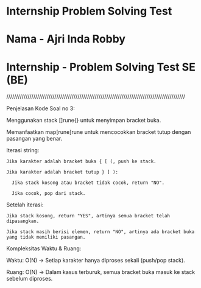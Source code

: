 # Internship   Problem Solving Test
# Nama -  Ajri Inda Robby

# Internship - Problem Solving Test SE (BE)

/////////////////////////////////////////////////////////////////////////////////////////////

Penjelasan Kode Soal no 3:

Menggunakan stack []rune{} untuk menyimpan bracket buka.

Memanfaatkan map[rune]rune untuk mencocokkan bracket tutup dengan pasangan yang benar.

Iterasi string:

    Jika karakter adalah bracket buka { [ (, push ke stack.
  
    Jika karakter adalah bracket tutup } ] ):
  
      Jika stack kosong atau bracket tidak cocok, return "NO".
    
      Jika cocok, pop dari stack.
    
Setelah iterasi:

    Jika stack kosong, return "YES", artinya semua bracket telah dipasangkan.
  
    Jika stack masih berisi elemen, return "NO", artinya ada bracket buka yang tidak memiliki pasangan.
  


Kompleksitas Waktu & Ruang:

  Waktu: O(N) → Setiap karakter hanya diproses sekali (push/pop stack).

  Ruang: O(N) → Dalam kasus terburuk, semua bracket buka masuk ke stack sebelum diproses.

